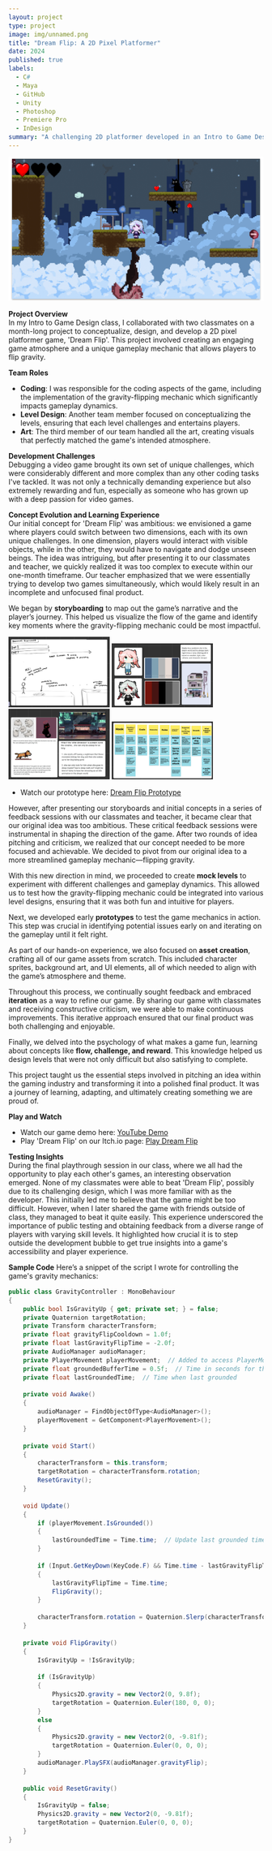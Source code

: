 ```yaml
---
layout: project
type: project
image: img/unnamed.png
title: "Dream Flip: A 2D Pixel Platformer"
date: 2024
published: true
labels:
  - C#
  - Maya
  - GitHub
  - Unity
  - Photoshop
  - Premiere Pro
  - InDesign
summary: "A challenging 2D platformer developed in an Intro to Game Design class, highlighting a unique gravity-flipping mechanic."
---
```


<img class="img-fluid" src="../img/dreamFinal.png">

**Project Overview**  
In my Intro to Game Design class, I collaborated with two classmates on a month-long project to conceptualize, design, and develop a 2D pixel platformer game, 'Dream Flip'. This project involved creating an engaging game atmosphere and a unique gameplay mechanic that allows players to flip gravity.

**Team Roles**
- **Coding**: I was responsible for the coding aspects of the game, including the implementation of the gravity-flipping mechanic which significantly impacts gameplay dynamics.
- **Level Design**: Another team member focused on conceptualizing the levels, ensuring that each level challenges and entertains players.
- **Art**: The third member of our team handled all the art, creating visuals that perfectly matched the game's intended atmosphere.

**Development Challenges**  
Debugging a video game brought its own set of unique challenges, which were considerably different and more complex than any other coding tasks I've tackled. It was not only a technically demanding experience but also extremely rewarding and fun, especially as someone who has grown up with a deep passion for video games.

**Concept Evolution and Learning Experience**  
Our initial concept for 'Dream Flip' was ambitious: we envisioned a game where players could switch between two dimensions, each with its own unique challenges. In one dimension, players would interact with visible objects, while in the other, they would have to navigate and dodge unseen beings. The idea was intriguing, but after presenting it to our classmates and teacher, we quickly realized it was too complex to execute within our one-month timeframe. Our teacher emphasized that we were essentially trying to develop two games simultaneously, which would likely result in an incomplete and unfocused final product.

We began by **storyboarding** to map out the game’s narrative and the player’s journey. This helped us visualize the flow of the game and identify key moments where the gravity-flipping mechanic could be most impactful.

<p>
  <img src="../img/Game4.png" alt="Game 4" width="200"/>
  <img src="../img/Game3.png" alt="Game 3" width="200"/>
  <img src="../img/Game2.png" alt="Game 2" width="200"/>
  <img src="../img/Game1.png" alt="Game 1" width="200"/>
</p>

- Watch our prototype here: [Dream Flip Prototype](https://youtu.be/GzXWMyHe2vo)

However, after presenting our storyboards and initial concepts in a series of feedback sessions with our classmates and teacher, it became clear that our original idea was too ambitious. These critical feedback sessions were instrumental in shaping the direction of the game. After two rounds of idea pitching and criticism, we realized that our concept needed to be more focused and achievable. We decided to pivot from our original idea to a more streamlined gameplay mechanic—flipping gravity.

With this new direction in mind, we proceeded to create **mock levels** to experiment with different challenges and gameplay dynamics. This allowed us to test how the gravity-flipping mechanic could be integrated into various level designs, ensuring that it was both fun and intuitive for players.

Next, we developed early **prototypes** to test the game mechanics in action. This step was crucial in identifying potential issues early on and iterating on the gameplay until it felt right.

As part of our hands-on experience, we also focused on **asset creation**, crafting all of our game assets from scratch. This included character sprites, background art, and UI elements, all of which needed to align with the game’s atmosphere and theme.

Throughout this process, we continually sought feedback and embraced **iteration** as a way to refine our game. By sharing our game with classmates and receiving constructive criticism, we were able to make continuous improvements. This iterative approach ensured that our final product was both challenging and enjoyable.

Finally, we delved into the psychology of what makes a game fun, learning about concepts like **flow, challenge, and reward**. This knowledge helped us design levels that were not only difficult but also satisfying to complete.

This project taught us the essential steps involved in pitching an idea within the gaming industry and transforming it into a polished final product. It was a journey of learning, adapting, and ultimately creating something we are proud of.


**Play and Watch**
- Watch our game demo here: [YouTube Demo](https://www.youtube.com/watch?v=bRt4Dj-3v-0&ab_channel=Nobyy)
- Play 'Dream Flip' on our Itch.io page: [Play Dream Flip](https://sephye.itch.io/dream-flip)

**Testing Insights**  
During the final playthrough session in our class, where we all had the opportunity to play each other's games, an interesting observation emerged. None of my classmates were able to beat 'Dream Flip', possibly due to its challenging design, which I was more familiar with as the developer. This initially led me to believe that the game might be too difficult. However, when I later shared the game with friends outside of class, they managed to beat it quite easily. This experience underscored the importance of public testing and obtaining feedback from a diverse range of players with varying skill levels. It highlighted how crucial it is to step outside the development bubble to get true insights into a game's accessibility and player experience.

**Sample Code**
Here’s a snippet of the script I wrote for controlling the game's gravity mechanics:

```csharp
public class GravityController : MonoBehaviour
{
    public bool IsGravityUp { get; private set; } = false;
    private Quaternion targetRotation;
    private Transform characterTransform;
    private float gravityFlipCooldown = 1.0f;
    private float lastGravityFlipTime = -2.0f;
    private AudioManager audioManager;
    private PlayerMovement playerMovement;  // Added to access PlayerMovement
    private float groundedBufferTime = 0.5f;  // Time in seconds for the grounded buffer
    private float lastGroundedTime;  // Time when last grounded

    private void Awake()
    {
        audioManager = FindObjectOfType<AudioManager>();
        playerMovement = GetComponent<PlayerMovement>();
    }
    
    private void Start()
    {
        characterTransform = this.transform;
        targetRotation = characterTransform.rotation;
        ResetGravity();
    }

    void Update()
    {
        if (playerMovement.IsGrounded())
        {
            lastGroundedTime = Time.time;  // Update last grounded time
        }

        if (Input.GetKeyDown(KeyCode.F) && Time.time - lastGravityFlipTime >= gravityFlipCooldown && (Time.time - lastGroundedTime <= groundedBufferTime))
        {
            lastGravityFlipTime = Time.time;
            FlipGravity();
        }

        characterTransform.rotation = Quaternion.Slerp(characterTransform.rotation, targetRotation, Time.deltaTime * 5);
    }

    private void FlipGravity()
    {
        IsGravityUp = !IsGravityUp;

        if (IsGravityUp)
        {
            Physics2D.gravity = new Vector2(0, 9.8f);
            targetRotation = Quaternion.Euler(180, 0, 0);
        }
        else
        {
            Physics2D.gravity = new Vector2(0, -9.81f);
            targetRotation = Quaternion.Euler(0, 0, 0);
        }
        audioManager.PlaySFX(audioManager.gravityFlip);
    }

    public void ResetGravity()
    {
        IsGravityUp = false;
        Physics2D.gravity = new Vector2(0, -9.81f);
        targetRotation = Quaternion.Euler(0, 0, 0);
    }
}
```
